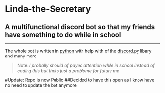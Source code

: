 # Linda-the-Secretary
## A multifunctional discord bot so that my friends have something to do while in school
---

The whole bot is written in [python](https://www.python.org/) with help with of the [discord.py](https://pypi.org/project/discord.py/) libary and many more

> Note: *I probally should of payed attention while in school instead of coding this but thats just a problome for future me*

#Update: Repo is now Public
##Decided to have this open as I know have no need to update the bot anymore

